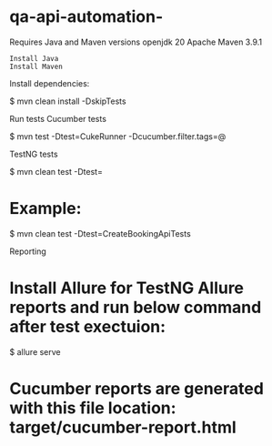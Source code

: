 # qa-api-automation-
Requires Java and Maven versions openjdk 20  Apache Maven 3.9.1

    Install Java
    Install Maven

Install dependencies:

$ mvn clean install -DskipTests

Run tests
Cucumber tests

$ mvn test -Dtest=CukeRunner -Dcucumber.filter.tags=@<your-tag>

TestNG tests

$ mvn clean test -Dtest=<TestNG-Test-Class>
# Example:
$ mvn clean test -Dtest=CreateBookingApiTests

Reporting

# Install Allure for TestNG Allure reports and run below command after test exectuion:
$ allure serve
# Cucumber reports are generated with this file location: target/cucumber-report.html
